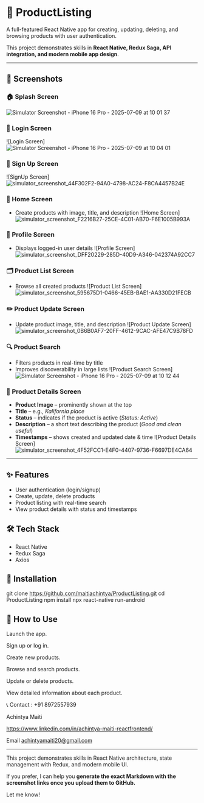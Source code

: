# 🛒 ProductListing
A full-featured React Native app for creating, updating, deleting, and browsing products with user authentication.

This project demonstrates skills in **React Native, Redux Saga, API integration, and modern mobile app design**.

---

## 📸 Screenshots

### 🏠 Splash Screen
![Simulator Screenshot - iPhone 16 Pro - 2025-07-09 at 10 01 37](https://github.com/user-attachments/assets/8ddbe7df-007d-40f3-9aa9-747c1719a21b)

### 🔑 Login Screen
![Login Screen] 
![Simulator Screenshot - iPhone 16 Pro - 2025-07-09 at 10 04 01](https://github.com/user-attachments/assets/04fd955a-150d-4f1c-a742-a70bb0f10abc)

### 📝 Sign Up Screen
![SignUp Screen] 
![simulator_screenshot_44F302F2-94A0-4798-AC24-F8CA4457B24E](https://github.com/user-attachments/assets/519d2e4c-7318-4a2e-bc68-2c0e6c422752)

### 🏡 Home Screen
- Create products with image, title, and description
  ![Home Screen]
  ![simulator_screenshot_F2216B27-25CE-4C01-AB70-F6E1005B993A](https://github.com/user-attachments/assets/f42c46ca-c9c5-405d-8838-eef6ea33cd2b)

### 👤 Profile Screen
- Displays logged-in user details
  ![Profile Screen]
  ![simulator_screenshot_DFF20229-285D-40D9-A346-042374A92CC7](https://github.com/user-attachments/assets/1c4f3ceb-cb8f-40c1-a3b4-4687b9f9698b)

### 🗂 Product List Screen
- Browse all created products
  ![Product List Screen] 
![simulator_screenshot_595675D1-0466-45EB-BAE1-AA330D21FECB](https://github.com/user-attachments/assets/b5bcf493-fa3e-487a-a080-87fbcb038594)

### ✏️ Product Update Screen
- Update product image, title, and description
  ![Product Update Screen]
  ![simulator_screenshot_0B6B0AF7-20FF-4612-9CAC-AFE47C9B78FD](https://github.com/user-attachments/assets/f739972d-4328-459c-b3ea-ee4d7486567c)

### 🔍 Product Search
- Filters products in real-time by title
- Improves discoverability in large lists
  ![Product Search Screen]
  ![Simulator Screenshot - iPhone 16 Pro - 2025-07-09 at 10 12 44](https://github.com/user-attachments/assets/acf12f6e-834f-4c31-9491-2e231470d498)

### 📄 Product Details Screen
- **Product Image** – prominently shown at the top
- **Title** – e.g., *Kalifornia place*
- **Status** – indicates if the product is active (*Status: Active*)
- **Description** – a short text describing the product (*Good and clean useful*)
- **Timestamps** – shows created and updated date & time
  ![Product Details Screen]
  ![simulator_screenshot_4F52FCC1-E4F0-4407-9736-F6697DE4CA64](https://github.com/user-attachments/assets/a6ae4316-22ef-488e-b594-3a21d75c9fa5)

---
## ✨ Features
- User authentication (login/signup)
- Create, update, delete products
- Product listing with real-time search
- View product details with status and timestamps

## 🛠 Tech Stack
- React Native
- Redux Saga
- Axios

## 🚀 Installation
git clone https://github.com/maitiachintya/ProductListing.git
cd ProductListing
npm install
npx react-native run-android

## 🚀 How to Use
Launch the app.

Sign up or log in.

Create new products.

Browse and search products.

Update or delete products.

View detailed information about each product.


📞 Contact : +91 8972557939

Achintya Maiti

https://www.linkedin.com/in/achintya-maiti-reactfrontend/

Email
achintyamaiti20@gmail.com

---
This project demonstrates skills in React Native architecture, state management with Redux, and modern mobile UI.

If you prefer, I can help you **generate the exact Markdown with the screenshot links once you upload them to GitHub.**

Let me know!

